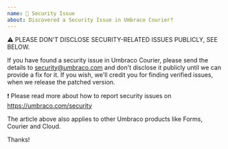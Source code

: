 ```yaml
---
name: 🔐 Security Issue
about: Discovered a Security Issue in Umbraco Courier?
---
```


⚠️ PLEASE DON'T DISCLOSE SECURITY-RELATED ISSUES PUBLICLY, SEE BELOW.

If you have found a security issue in Umbraco Courier, please send the details to
security@umbraco.com and don't disclose it publicly until we can provide a fix for
it. If you wish, we'll credit you for finding verified issues, when we release
the patched version.

❗ Please read more about how to report security issues on https://umbraco.com/security

The article above also applies to other Umbraco products like Forms, Courier and Cloud.

Thanks!
